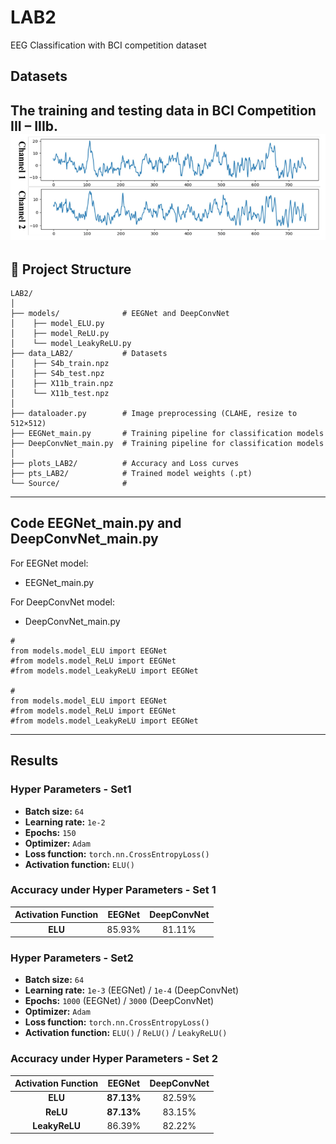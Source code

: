 # LAB2
EEG Classification with BCI competition dataset

## Datasets
The training and testing data in BCI Competition III – IIIb.
<img src="Source/prepare data.png" width="900">
---

## 📁 Project Structure
```
LAB2/
│
├── models/              # EEGNet and DeepConvNet
│    ├── model_ELU.py
│    ├── model_ReLU.py
│    └── model_LeakyReLU.py
├── data_LAB2/           # Datasets
│    ├── S4b_train.npz
│    ├── S4b_test.npz
│    ├── X11b_train.npz
│    └── X11b_test.npz
│ 
├── dataloader.py        # Image preprocessing (CLAHE, resize to 512×512)
├── EEGNet_main.py       # Training pipeline for classification models
├── DeepConvNet_main.py  # Training pipeline for classification models
│
├── plots_LAB2/          # Accuracy and Loss curves
├── pts_LAB2/            # Trained model weights (.pt)
└── Source/              # 
```
---
## Code EEGNet_main.py and DeepConvNet_main.py
For EEGNet model:
- EEGNet_main.py

For DeepConvNet model:
- DeepConvNet_main.py
```
#
from models.model_ELU import EEGNet
#from models.model_ReLU import EEGNet
#from models.model_LeakyReLU import EEGNet

#
from models.model_ELU import EEGNet
#from models.model_ReLU import EEGNet
#from models.model_LeakyReLU import EEGNet
```
---

## Results
### Hyper Parameters - Set1
- **Batch size:** `64`  
- **Learning rate:** `1e-2`  
- **Epochs:** `150`  
- **Optimizer:** `Adam`  
- **Loss function:** `torch.nn.CrossEntropyLoss()`  
- **Activation function:** `ELU()`
###  Accuracy under Hyper Parameters - Set 1
| Activation Function |  EEGNet  | DeepConvNet |
|:--------------------:|:----------:|:------------:|
| **ELU**        | 85.93% | 81.11% |
### Hyper Parameters - Set2
- **Batch size:** `64`  
- **Learning rate:** `1e-3` (EEGNet) / `1e-4` (DeepConvNet)
- **Epochs:** `1000` (EEGNet) / `3000` (DeepConvNet) 
- **Optimizer:** `Adam`  
- **Loss function:** `torch.nn.CrossEntropyLoss()`  
- **Activation function:** `ELU()` / `ReLU()` / `LeakyReLU()`
### Accuracy under Hyper Parameters - Set 2

| Activation Function |   EEGNet   | DeepConvNet |
|:--------------------:|:----------:|:------------:|
| **ELU**             | **87.13%** |   82.59% |
| **ReLU**        | **87.13%** |   83.15% |
| **LeakyReLU**              |   86.39%   |   82.22% |




